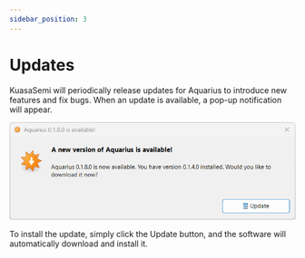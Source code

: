 ```yaml
---
sidebar_position: 3
---
```


# Updates
KuasaSemi will periodically release updates for Aquarius to introduce new features and fix bugs. When an update is available, a pop-up notification will appear.

<p align="center">
  <img src="/img/get-started/updates/updates-1.png" width="600"/>
</p>

To install the update, simply click the Update button, and the software will automatically download and install it.
